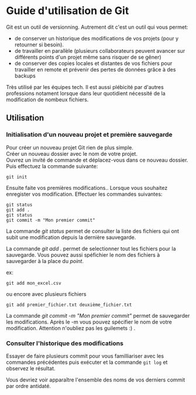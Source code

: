 # Guide d'utilisation de Git


Git est un outil de versionning. Autrement dit c'est un outil qui vous permet:
- de conserver un historique des modifications de vos projets (pour y retourner si besoin).
- de travailler en parallèle (plusieurs collaborateurs peuvent avancer sur différents points d'un projet même sans risquer de  se gêner)
- de conserver des copies locales et distantes de vos fichiers pour travailler en remote et prévenir des pertes de données grâce à des backups

Très utilisé par les équipes tech. Il est aussi plébicité par d'autres professions notament lorsque dans leur quotidient nécessité de la modification de nombeux fichiers.

## Utilisation

### Initialisation d'un nouveau projet et première sauvegarde

Pour créer un nouveau projet Git rien de plus simple.  
Créer un nouveau dossier avec le nom de votre projet.  
Ouvrez un invité de commande et déplacez-vous dans ce nouveau dossier.  
Puis effectuez la commande suivante:

	git init

Ensuite faite vos premières modifications..
Lorsque vous souhaitez enregister vos modification.
Effectuer les commandes suivantes:

	git status
	git add .
	git status
	git commit -m "Mon premier commit"

La commande *git status* permet de consulter la liste des fichiers qui ont subit une modification depuis la dernière sauvegarde.

La commande *git add .* permet de selectionner tout les fichiers pour la sauvegarde. Vous pouvez aussi spéfichier le nom des fichiers à sauvegarder à la place du *point*.

ex:
	
	git add mon_excel.csv

ou encore avec plusieurs fichiers

	git add premier_fichier.txt deuxième_fichier.txt

La commande *git commit -m "Mon premier commit"* permet de sauvegarder les modifications. Après le -m vous pouvez spécifier le nom de votre modification. Attention n'oubliez pas les guilemets :) .

### Consulter l'historique des modifications

Essayer de faire plusieurs commit pour vous familliariser avec les commandes précédentes puis exécuter et la commande <code>git log</code> et observez le résultat.

Vous devriez voir apparaître l'ensemble des noms de vos derniers commit par ordre antidaté.
